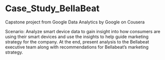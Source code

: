 # Case_Study_BellaBeat
Capstone project from Google Data Analytics by Google on Cousera

Scenario: Analyze smart device data to gain insight into how consumers are using their smart devices and use the insights to help guide marketing strategy for the company. At the end, present analysis to the Bellabeat executive team along with recommendations for Bellabeat’s marketing strategy.
